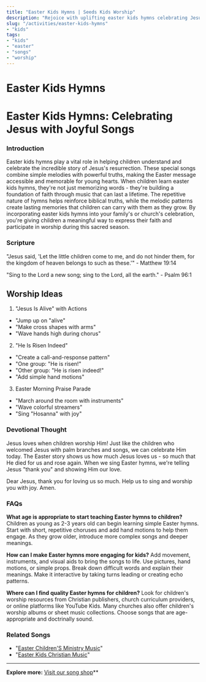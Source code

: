 ```yaml
---
title: "Easter Kids Hymns | Seeds Kids Worship"
description: "Rejoice with uplifting easter kids hymns celebrating Jesus' resurrection. Easter worship resources for kids and Sunday school."
slug: "/activities/easter-kids-hymns"
- "kids"
tags:
- "kids"
- "easter"
- "songs"
- "worship"
---
```


# Easter Kids Hymns

# Easter Kids Hymns: Celebrating Jesus with Joyful Songs

### Introduction
Easter kids hymns play a vital role in helping children understand and celebrate the incredible story of Jesus's resurrection. These special songs combine simple melodies with powerful truths, making the Easter message accessible and memorable for young hearts. When children learn easter kids hymns, they're not just memorizing words - they're building a foundation of faith through music that can last a lifetime. The repetitive nature of hymns helps reinforce biblical truths, while the melodic patterns create lasting memories that children can carry with them as they grow. By incorporating easter kids hymns into your family's or church's celebration, you're giving children a meaningful way to express their faith and participate in worship during this sacred season.

### Scripture
"Jesus said, 'Let the little children come to me, and do not hinder them, for the kingdom of heaven belongs to such as these.'" - Matthew 19:14

"Sing to the Lord a new song; sing to the Lord, all the earth." - Psalm 96:1

## Worship Ideas
1. "Jesus Is Alive" with Actions
- "Jump up on "alive"
- "Make cross shapes with arms"
- "Wave hands high during chorus"

2. "He Is Risen Indeed"
- "Create a call-and-response pattern"
- "One group: "He is risen!"
- "Other group: "He is risen indeed!"
- "Add simple hand motions"

3. Easter Morning Praise Parade
- "March around the room with instruments"
- "Wave colorful streamers"
- "Sing "Hosanna" with joy"

### Devotional Thought
Jesus loves when children worship Him! Just like the children who welcomed Jesus with palm branches and songs, we can celebrate Him today. The Easter story shows us how much Jesus loves us - so much that He died for us and rose again. When we sing Easter hymns, we're telling Jesus "thank you" and showing Him our love.

Dear Jesus, thank you for loving us so much. Help us to sing and worship you with joy. Amen.

### FAQs
**What age is appropriate to start teaching Easter hymns to children?**
Children as young as 2-3 years old can begin learning simple Easter hymns. Start with short, repetitive choruses and add hand motions to help them engage. As they grow older, introduce more complex songs and deeper meanings.

**How can I make Easter hymns more engaging for kids?**
Add movement, instruments, and visual aids to bring the songs to life. Use pictures, hand motions, or simple props. Break down difficult words and explain their meanings. Make it interactive by taking turns leading or creating echo patterns.

**Where can I find quality Easter hymns for children?**
Look for children's worship resources from Christian publishers, church curriculum providers, or online platforms like YouTube Kids. Many churches also offer children's worship albums or sheet music collections. Choose songs that are age-appropriate and doctrinally sound.

### Related Songs

- "[Easter Children'S Ministry Music](/activities/easter-children-s-ministry-music/)"
- "[Easter Kids Christian Music](/activities/easter-kids-christian-music/)"

---

**Explore more:** [Visit our song shop](https://seedskidsworship.com/shop)**

<!-- Schema Markup -->
<script type="application/ld+json">
{
  "@context": "https://schema.org",
  "@type": "MusicRecording",
  "name": "Easter Kids Hymns",
  "byArtist": {
    "@type": "MusicGroup",
    "name": "Seeds Kids Worship"
  },
  "isFamilyFriendly": true,
  "url": "https://seedskidsworship.com/activities/easter-kids-hymns/"
}
</script>